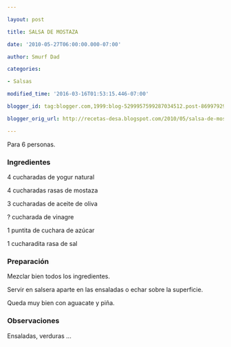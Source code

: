 ```yaml
---

layout: post

title: SALSA DE MOSTAZA

date: '2010-05-27T06:00:00.000-07:00'

author: Smurf Dad

categories:

- Salsas

modified_time: '2016-03-16T01:53:15.446-07:00'

blogger_id: tag:blogger.com,1999:blog-5299957599287034512.post-8699792931171131784

blogger_orig_url: http://recetas-desa.blogspot.com/2010/05/salsa-de-mostaza.html

---
```


Para 6 personas.

<h3>Ingredientes</h3>

4 cucharadas de  yogur natural

4 cucharadas rasas de mostaza

3 cucharadas de aceite de oliva

?  cucharada de vinagre

1 puntita de cuchara de azúcar

1 cucharadita rasa de sal

<h3>Preparación</h3>

Mezclar bien todos los ingredientes.

Servir en salsera aparte en las ensaladas o echar sobre la superficie.

Queda muy bien con aguacate y pi&ntilde;a.

<h3>Observaciones</h3>

Ensaladas, verduras ...

